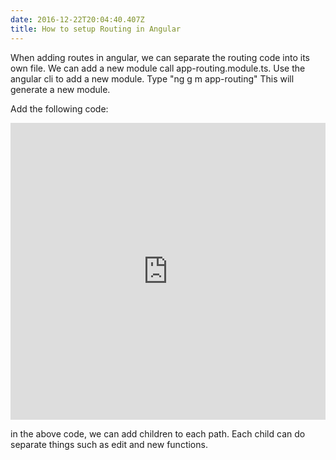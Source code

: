 ```yaml
---
date: 2016-12-22T20:04:40.407Z
title: How to setup Routing in Angular
---
```

When adding routes in angular, we can separate the routing code into its own file.  We can add a new module call app-routing.module.ts.
Use the angular cli to add a new module.  Type "ng g m app-routing"  This will generate a new module.

Add the following code:

<iframe width="100%" height="475" src="https://stackblitz.com/edit/angular-7r7sej?embed=1&file=src/app/app-routing.module.ts&view=editor" frameborder="0"></iframe>

in the above code, we can add children to each path.  Each child can do separate things such as edit and new functions.
